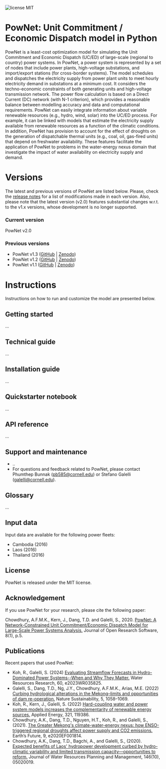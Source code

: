 ![license MIT](https://img.shields.io/github/license/kamal0013/PowNet) 
# PowNet: Unit Commitment / Economic Dispatch model in Python
PowNet is a least-cost optimization model for simulating the Unit Commitment and Economic Dispatch (UC/ED) of large-scale (regional to country) power systems. In PowNet, a power system is represented by a set of nodes that include power plants, high-voltage substations, and import/export stations (for cross-border systems). The model schedules and dispatches the electricity supply from power plant units to meet hourly electricity demand in substations at a minimum cost. It considers the techno-economic constraints of both generating units and high-voltage transmission network. The power flow calculation is based on a Direct Current (DC) network (with N-1 criterion), which provides a reasonable balance between modelling accuracy and data and computational requirements. PowNet can easily integrate information about variable renewable resources (e.g., hydro, wind, solar) into the UC/ED process. For example, it can be linked with models that estimate the electricity supply available from renewable resources as a function of the climatic conditions. In addition, PowNet has provision to account for the effect of droughts on the generation of dispatchable thermal units (e.g., coal, oil, gas-fired units) that depend on freshwater availability. These features facilitate the application of PowNet to problems in the water-energy nexus domain that investigate the impact of water availability on electricity supply and demand. 

# Versions 
The latest and previous versions of PowNet are listed below. Please, check the [release notes](https://github.com/Critical-Infrastructure-Systems-Lab/PowNet/releases) for a list of modifications made in each version. Also, please note that the latest version (v2.0) features substantial changes w.r.t. to the v1.x versions, whose development is no longer supported.

### Current version
PowNet v2.0 <!--([GitHub]() | [Zenodo]())-->

### Previous versions
* PowNet v1.3 ([GitHub](https://github.com/kamal0013/PowNet/tree/v1.3) | [Zenodo](https://zenodo.org/record/4688309#.YHc5euhKguU))
* PowNet v1.2 ([GitHub](https://github.com/kamal0013/PowNet/tree/v1.2) | [Zenodo](https://zenodo.org/record/4020167#.X1hqrGhKguU))
* PowNet v1.1 ([GitHub](https://github.com/kamal0013/PowNet/tree/v1.1) | [Zenodo](https://zenodo.org/record/3756750))

# Instructions

Instructions on how to run and customize the model are presented below.

## Getting started
...

## Technical guide
...

## Installation guide
...

## Quickstarter notebook
...

## API reference
...

## Support and maintenance 
* ..
* For questions and feedback related to PowNet, please contact Phumthep Bunnak (<pb585@cornell.edu>) or Stefano Galelli (<galelli@cornell.edu>).

## Glossary 
...

## Input data
<!-- We will need to put these datasets on Zenodo -->
Input data are available for the following power fleets:
* Cambodia (2016) 
* Laos (2016)
* Thailand (2016)
<!-- @Phumthep, shall we add the toy case study? -->
<!-- Add when available -->
<!-- * Peninsular Malaysia -->
<!-- * Singapore -->

## License
PowNet is released under the MIT license. 

## Acknowledgement 
If you use PowNet for your research, please cite the following paper:

Chowdhury, A.F.M.K., Kern, J., Dang, T.D. and Galelli, S., 2020. [PowNet: A Network-Constrained Unit Commitment/Economic Dispatch Model for Large-Scale Power Systems Analysis.](http://doi.org/10.5334/jors.302) Journal of Open Research Software, 8(1), p.5.

## Publications
Recent papers that used PowNet:
* Koh, R., Galelli, S. (2024) [Evaluating Streamflow Forecasts in Hydro-Dominated Power Systems--When and Why They Matter.](https://agupubs.onlinelibrary.wiley.com/doi/full/10.1029/2023WR035825) Water Resources Research, 60, e2023WR035825.
* Galelli, S., Dang, T.D., Ng, J.Y., Chowdhury, A.F.M.K., Arias, M.E. (2022) [Curbing hydrological alterations in the Mekong–limits and opportunities of dam re-operation.](https://www.nature.com/articles/s41893-022-00971-z) Nature Sustainability, 5, 1058–1069.
* Koh, R., Kern, J., Galelli, S. (2022) [Hard-coupling water and power system models increases the complementarity of renewable energy sources.](https://www.sciencedirect.com/science/article/abs/pii/S0306261922007255) Applied Energy, 321, 119386.
* Chowdhury, A.K., Dang, T.D., Nguyen, H.T., Koh, R., and Galelli, S., (2021). [The Greater Mekong's climate-water-energy nexus: how ENSO-triggered regional droughts affect power supply and CO2 emissions.](https://doi.org/10.1029/2020EF001814) Earth’s Future, 9, e2020EF001814.
* Chowdhury, A.K., Dang, T.D., Bagchi, A., and Galelli, S., (2020). [Expected benefits of Laos' hydropower development curbed by hydro-climatic variability and limited transmission capacity—opportunities to reform.](https://doi.org/10.1061/(ASCE)WR.1943-5452.0001279) Journal of Water Resources Planning and Management, 146(10), 05020019.
